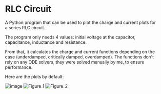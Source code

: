 # RLC Circuit
A Python program that can be used to plot the charge and current plots for a series RLC circuit.

The program only needs 4 values: initial voltage at the capacitor, capacitance, inductance and resistance.

From that, it calculates the charge and current functions depending on the case (underdamped, critically damped, overdamped). The functions don't rely on any ODE solvers, they were solved manually by me, to ensure performance.

Here are the plots by default:

![image](https://user-images.githubusercontent.com/54601024/217243443-2a044337-0917-4bca-8bc4-c17be7a24236.png)
![Figure_1](https://user-images.githubusercontent.com/54601024/217237610-9190ff2a-3d72-4f3f-9604-6a853265b63b.png)
![Figure_2](https://user-images.githubusercontent.com/54601024/217237631-42ff066d-129d-4b4d-8f7b-ae10b7f3d6d8.png)
